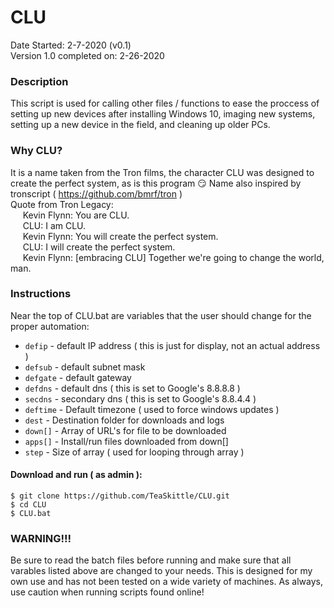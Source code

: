# CLU
Date Started: 2-7-2020 (v0.1)  
Version 1.0 completed on: 2-26-2020  

### Description
This script is used for calling other files / functions to ease the proccess of setting up new devices after installing Windows 10, imaging new systems, setting up a new device in the field, and cleaning up older PCs.  

### Why CLU?
It is a name taken from the Tron films, the character CLU was designed to create the perfect system, as is this program :smirk: Name also inspired by tronscript ( https://github.com/bmrf/tron )  
Quote from Tron Legacy:  
&nbsp;&nbsp;&nbsp;&nbsp; Kevin Flynn: You are CLU.  
&nbsp;&nbsp;&nbsp;&nbsp; CLU: I am CLU.  
&nbsp;&nbsp;&nbsp;&nbsp; Kevin Flynn: You will create the perfect system.  
&nbsp;&nbsp;&nbsp;&nbsp; CLU: I will create the perfect system.  
&nbsp;&nbsp;&nbsp;&nbsp; Kevin Flynn: [embracing CLU] Together we're going to change the world, man.  

### Instructions
Near the top of CLU.bat are variables that the user should change for the proper automation:
* `defip`   - default IP address ( this is just for display, not an actual address )
* `defsub`  - default subnet mask
* `defgate` - default gateway
* `defdns`  - default dns ( this is set to Google's 8.8.8.8 )
* `secdns`  - secondary dns ( this is set to Google's 8.8.4.4 )
* `deftime` - Default timezone ( used to force windows updates )
* `dest`    - Destination folder for downloads and logs
* `down[]`  - Array of URL's for file to be downloaded
* `apps[]`  - Install/run files downloaded from down[]
* `step`    - Size of array ( used for looping through array )

#### Download and run ( as admin ):
```
$ git clone https://github.com/TeaSkittle/CLU.git
$ cd CLU
$ CLU.bat
```

### WARNING!!!
Be sure to read the batch files before running and make sure that all varables listed above are changed to your needs. This is designed for my own use and has not been tested on a wide variety of machines. As always, use caution when running scripts found online!
